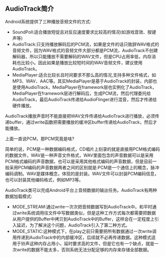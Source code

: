 AudioTrack简介
---

Android系统提供了三种播放音频文件的方式:  

- SoundPoll:适合播放短促且对反应速度要求比较高的情况(如游戏音效、按键声等)
- AudioTrack:只支持播放解码后的PCM流，如果是文件的话只致辞WAV格式的音频文件，因为WAV格式的音频文件大部分都是PCM流，AudioTrack不创建解码器，所以只能播放不需要解码的WAV文件，但是CPU占用率低，内存消耗也比较小。因此如果是播放比较短时间的WAV音频文件，建议使用AudioTrack。
- MediaPlayer:适合比较长且时间要求不那么高的情况,支持多种文件格式，如MP3、WAV、AAC等。其实MediaPlayer是基于AudioTrack的封装，内部也是使用AudioTrack，MediaPlayer在framework层也实例化了AudioTrack，MediaPlayer在framework层进行解码后，生成PCM流，然后代理委托给AudioTrack，最后AudioTrack传递给AudioFlinger进行混音，然后才传递给硬件播放。 


AudioTrack播放声音时不能直接把WAV文件传递给AudioTrack进行播放，必须传递buffer，通过write函数把需要播放的缓冲区buffer传递给AudioTrack，然后才能播放。


上面一直说PCM，那PCM究竟是啥?

简单的说，PCM是一种数据编码格式，CD唱片上刻录的就是直接用PCM格式编码的数据文件，WAV是一种声音文件格式，WAV里面包含的声音数据可以是采用PCM格式编码的声音数据，也可以是采用其他格式编码的声音数据，但是目前一般采用PCM编码的声音数据两者之间的区别就是:PCM是一个通信上的概念，脉冲编码调制。WAV是媒体概念，体现的是封装。WAV文件可以封装PCM编码信息，也可以封装其他编码格式，例如MP3等。



AudioTrack类可以完成Android平台上音频数据的输出任务。AudioTrack有两种数据加载模式:   

- MODE_STREAM:通过write一次次把音频数据写到AudioTrack中。和平时通过write系统调用往文件中写数据类似，但是这种工作方式每次都需要把数据从用户提供的Buffer中拷贝到AudioTrack中的Buffer，这样会在一定程度上引入延迟，为了解决这个问题，AudioTrack引入了第二种方式。 
- MODE_STATIC:这种模式下，在play之前只需要把所有数据通过一次write调用传递到AudioTrack中的内部缓冲区，后续就不必再传递数据。这种模式适用于铃声这种内存占用小，延时要求高的文件，但是它也有一个缺点，就是一次write的数据不能太多，否则系统无法分配足够的内存来存储全部数据。




